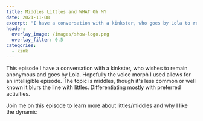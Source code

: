 ```yaml
---
title: Middles Littles and WHAT Oh MY
date: 2021-11-08
excerpt: "I have a conversation with a kinkster, who goes by Lola to remain anonymous"
header:
  overlay_image: /images/show-logo.png
  overlay_filter: 0.5
categories:
  - kink
---
```

<!--<iframe src='https://open.spotify.com/embed/episode/6HxiBgarXI85QGro7o6iyx' width='80%' height='232' frameborder='0' allowtransparency='true' allow='encrypted-media'></iframe>-->

This episode I have a conversation with a kinkster, who wishes to remain anonymous and goes by Lola. Hopefully the voice morph I used allows for an intelligible episode. The topic is middles, though it's less common or well known it blurs the line with littles. Differentiating mostly with preferred activities. 

Join me on this episode to learn more about littles/middles and why I like the dynamic
